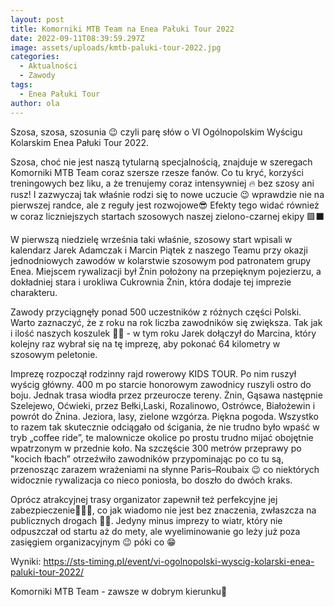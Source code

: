 ```yaml
---
layout: post
title: Komorniki MTB Team na Enea Pałuki Tour 2022
date: 2022-09-11T08:39:59.297Z
image: assets/uploads/kmtb-paluki-tour-2022.jpg
categories:
  - Aktualności
  - Zawody
tags:
  - Enea Pałuki Tour
author: ola
---
```

Szosa, szosa, szosunia 😉 czyli parę słów o VI Ogólnopolskim Wyścigu Kolarskim Enea Pałuki Tour 2022.
<!--more-->

Szosa, choć nie jest naszą tytularną specjalnością, znajduje w szeregach Komorniki MTB Team coraz szersze rzesze fanów. Co tu kryć, korzyści treningowych bez liku, a że trenujemy coraz intensywniej 🔥 bez szosy ani rusz! I zazwyczaj tak właśnie rodzi się to nowe uczucie 😉 wprawdzie nie na pierwszej randce, ale z reguły jest rozwojowe😎 Efekty tego widać również w coraz liczniejszych startach szosowych naszej zielono-czarnej ekipy 🟩⬛️

W pierwszą niedzielę września taki właśnie, szosowy start wpisali w kalendarz Jarek Adamczak i Marcin Piątek z naszego Teamu przy okazji jednodniowych zawodów w kolarstwie szosowym pod patronatem grupy Enea. Miejscem rywalizacji był Żnin położony na przepięknym pojezierzu, a dokładniej stara i urokliwa Cukrownia Żnin, która dodaje tej imprezie charakteru.

Zawody przyciągnęły ponad 500 uczestników z różnych części Polski. Warto zaznaczyć, że z roku na rok liczba zawodników się zwiększa. Tak jak i ilość naszych koszulek 👕👕 - w tym roku Jarek dołączył do Marcina, który kolejny raz wybrał się na tę imprezę, aby pokonać 64 kilometry w szosowym peletonie. 

Imprezę rozpoczął rodzinny rajd rowerowy KIDS TOUR. Po nim ruszył wyścig główny. 400 m po starcie honorowym zawodnicy ruszyli ostro do boju. Jednak trasa wiodła przez przeurocze tereny. Żnin, Gąsawa następnie Szelejewo, Oćwieki, przez Bełki,Laski, Rozalinowo, Ostrówce, Białożewin i powrót do Żnina. Jeziora, lasy, zielone wzgórza. Piękna pogoda. Wszystko to razem tak skutecznie odciągało od ścigania, że nie trudno było wpaść w tryb „coffee ride”, te malownicze okolice po prostu trudno mijać obojętnie wpatrzonym w przednie koło. Na szczęście 300 metrów przeprawy po "kocich łbach” otrzeźwiło zawodników przypominając po co tu są, przenosząc zarazem wrażeniami na słynne Paris–Roubaix 😉 co niektórych widocznie rywalizacja co nieco poniosła, bo doszło do dwóch kraks.

Oprócz atrakcyjnej trasy organizator zapewnił też perfekcyjne jej zabezpieczenie🚨🛑🚧, co jak wiadomo nie jest bez znaczenia, zwłaszcza na publicznych drogach 🚗🚙. Jedyny minus imprezy to wiatr, który nie odpuszczał od startu aż do mety, ale wyeliminowanie go leży już poza zasięgiem organizacyjnym 😉 póki co 😁

Wyniki: <https://sts-timing.pl/event/vi-ogolnopolski-wyscig-kolarski-enea-paluki-tour-2022/>

Komorniki MTB Team - zawsze w dobrym kierunku🙂 